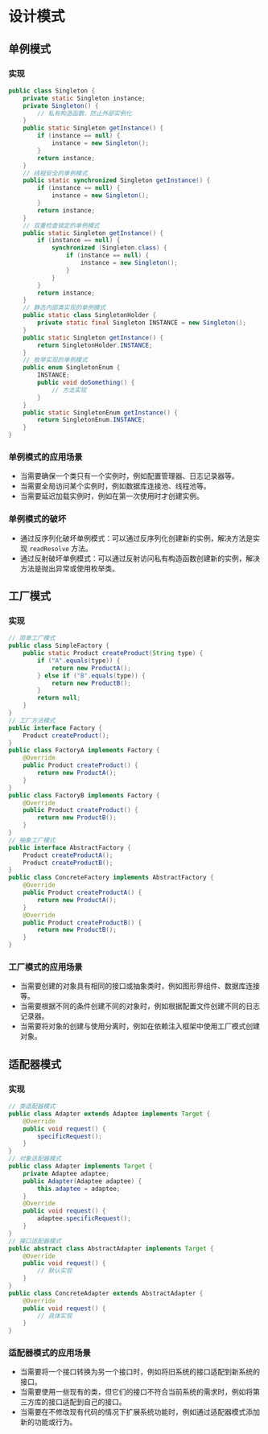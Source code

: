 # 设计模式
## 单例模式
### 实现
```java
public class Singleton {
    private static Singleton instance;
    private Singleton() {
        // 私有构造函数，防止外部实例化
    }
    public static Singleton getInstance() {
        if (instance == null) {
            instance = new Singleton();
        }
        return instance;
    }
    // 线程安全的单例模式
    public static synchronized Singleton getInstance() {
        if (instance == null) {
            instance = new Singleton();
        }
        return instance;
    }
    // 双重检查锁定的单例模式
    public static Singleton getInstance() {
        if (instance == null) {
            synchronized (Singleton.class) {
                if (instance == null) {
                    instance = new Singleton();
                }
            }
        }
        return instance;
    }
    // 静态内部类实现的单例模式
    public static class SingletonHolder {
        private static final Singleton INSTANCE = new Singleton();
    }
    public static Singleton getInstance() {
        return SingletonHolder.INSTANCE;
    }
    // 枚举实现的单例模式
    public enum SingletonEnum {
        INSTANCE;
        public void doSomething() {
            // 方法实现
        }
    }
    public static SingletonEnum getInstance() {
        return SingletonEnum.INSTANCE;
    }
}
```
### 单例模式的应用场景
- 当需要确保一个类只有一个实例时，例如配置管理器、日志记录器等。
- 当需要全局访问某个实例时，例如数据库连接池、线程池等。
- 当需要延迟加载实例时，例如在第一次使用时才创建实例。
### 单例模式的破坏
- 通过反序列化破坏单例模式：可以通过反序列化创建新的实例，解决方法是实现 `readResolve` 方法。
- 通过反射破坏单例模式：可以通过反射访问私有构造函数创建新的实例，解决方法是抛出异常或使用枚举类。

## 工厂模式
### 实现
```java
// 简单工厂模式
public class SimpleFactory {
    public static Product createProduct(String type) {
        if ("A".equals(type)) {
            return new ProductA();
        } else if ("B".equals(type)) {
            return new ProductB();
        }
        return null;
    }
}
// 工厂方法模式
public interface Factory {
    Product createProduct();
}
public class FactoryA implements Factory {
    @Override
    public Product createProduct() {
        return new ProductA();
    }
}
public class FactoryB implements Factory {
    @Override
    public Product createProduct() {
        return new ProductB();
    }
}
// 抽象工厂模式
public interface AbstractFactory {
    Product createProductA();
    Product createProductB();
}
public class ConcreteFactory implements AbstractFactory {
    @Override
    public Product createProductA() {
        return new ProductA();
    }
    @Override
    public Product createProductB() {
        return new ProductB();
    }
}
```
### 工厂模式的应用场景
- 当需要创建的对象具有相同的接口或抽象类时，例如图形界组件、数据库连接等。
- 当需要根据不同的条件创建不同的对象时，例如根据配置文件创建不同的日志记录器。
- 当需要将对象的创建与使用分离时，例如在依赖注入框架中使用工厂模式创建对象。

## 适配器模式
### 实现
```java
// 类适配器模式
public class Adapter extends Adaptee implements Target {
    @Override
    public void request() {
        specificRequest();
    }
}
// 对象适配器模式
public class Adapter implements Target {
    private Adaptee adaptee;
    public Adapter(Adaptee adaptee) {
        this.adaptee = adaptee;
    }
    @Override
    public void request() {
        adaptee.specificRequest();
    }
}
// 接口适配器模式
public abstract class AbstractAdapter implements Target {
    @Override
    public void request() {
        // 默认实现
    }
}
public class ConcreteAdapter extends AbstractAdapter {
    @Override
    public void request() {
        // 具体实现
    }
}
```
### 适配器模式的应用场景
- 当需要将一个接口转换为另一个接口时，例如将旧系统的接口适配到新系统的接口。
- 当需要使用一些现有的类，但它们的接口不符合当前系统的需求时，例如将第三方库的接口适配到自己的接口。
- 当需要在不修改现有代码的情况下扩展系统功能时，例如通过适配器模式添加新的功能或行为。
